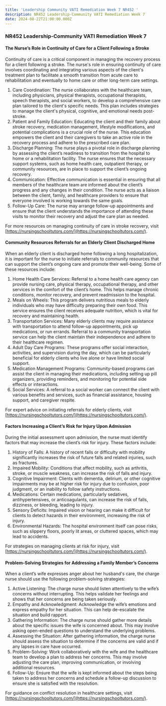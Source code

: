 ```yaml
---
title: 'Leadership Community VATI Remediation Week 7 NR452 '
description: NR452 Leadership-Community VATI Remediation Week 7
date: 2024-08-22T21:00:00.000Z
---
```


### NR452 Leadership-Community VATI Remediation Week 7

#### The Nurse’s Role in Continuity of Care for a Client Following a Stroke

Continuity of care is a critical component in managing the recovery process for a client following a stroke. The nurse's role in ensuring continuity of care involves coordinating and integrating various aspects of the client's treatment plan to facilitate a smooth transition from acute care to rehabilitation and eventually to home care or other long-term care settings.

1. Care Coordination: The nurse collaborates with the healthcare team, including physicians, physical therapists, occupational therapists, speech therapists, and social workers, to develop a comprehensive care plan tailored to the client's specific needs. This plan includes strategies to manage the client's physical, cognitive, and emotional needs post-stroke.
2. Patient and Family Education: Educating the client and their family about stroke recovery, medication management, lifestyle modifications, and potential complications is a crucial role of the nurse. This education empowers the client and their caregivers to take an active role in the recovery process and adhere to the prescribed care plan.
3. Discharge Planning: The nurse plays a pivotal role in discharge planning by assessing the client’s readiness to transition from the hospital to home or a rehabilitation facility. The nurse ensures that the necessary support systems, such as home health care, outpatient therapy, or community resources, are in place to support the client’s ongoing recovery.
4. Communication: Effective communication is essential in ensuring that all members of the healthcare team are informed about the client’s progress and any changes in their condition. The nurse acts as a liaison between the client, family, and healthcare providers to ensure that everyone involved is working towards the same goals.
5. Follow-Up Care: The nurse may arrange follow-up appointments and ensure that the client understands the importance of attending these visits to monitor their recovery and adjust the care plan as needed.

For more resources on managing continuity of care in stroke recovery, visit [https://nursingschooltutors.com/](https://nursingschooltutors.com/).

#### Community Resources Referrals for an Elderly Client Discharged Home

When an elderly client is discharged home following a long hospitalization, it is important for the nurse to initiate referrals to community resources that can support the client’s ongoing care and promote their well-being. Some of these resources include:

1. Home Health Care Services: Referral to a home health care agency can provide nursing care, physical therapy, occupational therapy, and other services in the comfort of the client’s home. This helps manage chronic conditions, monitor recovery, and prevent readmission to the hospital.
2. Meals on Wheels: This program delivers nutritious meals to elderly individuals who may have difficulty preparing their own food. This service ensures the client receives adequate nutrition, which is vital for recovery and maintaining health.
3. Transportation Services: Many elderly clients may require assistance with transportation to attend follow-up appointments, pick up medications, or run errands. Referral to a community transportation service can help the client maintain their independence and adhere to their healthcare regimen.
4. Adult Day Care Programs: These programs offer social interaction, activities, and supervision during the day, which can be particularly beneficial for elderly clients who live alone or have limited social support.
5. Medication Management Programs: Community-based programs can assist the client in managing their medications, including setting up pill organizers, providing reminders, and monitoring for potential side effects or interactions.
6. Social Services: A referral to a social worker can connect the client with various benefits and services, such as financial assistance, housing support, and caregiver respite.

For expert advice on initiating referrals for elderly clients, visit [https://nursingschooltutors.com/](https://nursingschooltutors.com/).

#### Factors Increasing a Client’s Risk for Injury Upon Admission

During the initial assessment upon admission, the nurse must identify factors that may increase the client’s risk for injury. These factors include:

1. History of Falls: A history of recent falls or difficulty with mobility significantly increases the risk of future falls and related injuries, such as fractures.
2. Impaired Mobility: Conditions that affect mobility, such as arthritis, stroke, or muscle weakness, can increase the risk of falls and injury.
3. Cognitive Impairment: Clients with dementia, delirium, or other cognitive impairments may be at higher risk for injury due to confusion, poor judgment, or an inability to follow safety instructions.
4. Medications: Certain medications, particularly sedatives, antihypertensives, or anticoagulants, can increase the risk of falls, dizziness, or bleeding, leading to injury.
5. Sensory Deficits: Impaired vision or hearing can make it difficult for clients to detect hazards in their environment, increasing the risk of injury.
6. Environmental Hazards: The hospital environment itself can pose risks, such as slippery floors, poorly lit areas, or cluttered spaces, which may lead to accidents.

For strategies on managing clients at risk for injury, visit [https://nursingschooltutors.com/](https://nursingschooltutors.com/).

#### Problem-Solving Strategies for Addressing a Family Member’s Concerns

When a client’s wife expresses anger about her husband's care, the charge nurse should use the following problem-solving strategies:

1. Active Listening: The charge nurse should listen attentively to the wife’s concerns without interrupting. This helps validate her feelings and shows that her concerns are being taken seriously.
2. Empathy and Acknowledgment: Acknowledge the wife’s emotions and express empathy for her situation. This can help de-escalate the situation and build rapport.
3. Gathering Information: The charge nurse should gather more details about the specific issues the wife is concerned about. This may involve asking open-ended questions to understand the underlying problems.
4. Assessing the Situation: After gathering information, the charge nurse should assess the situation to determine if the concerns are valid and if any lapses in care have occurred.
5. Problem-Solving: Work collaboratively with the wife and the healthcare team to develop a plan to address her concerns. This may involve adjusting the care plan, improving communication, or involving additional resources.
6. Follow-Up: Ensure that the wife is kept informed about the steps being taken to address her concerns and schedule a follow-up discussion to ensure she is satisfied with the resolution.

For guidance on conflict resolution in healthcare settings, visit [https://nursingschooltutors.com/](https://nursingschooltutors.com/).
